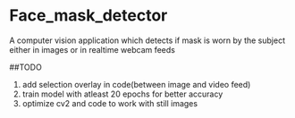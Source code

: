 # Face_mask_detector
A computer vision application which detects if mask is worn by the subject either in images or in realtime webcam feeds 

##TODO

1. add selection overlay in code(between image and video feed)
2. train model with atleast 20 epochs for better accuracy
3. optimize cv2 and code to work with still images